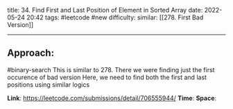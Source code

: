 title: 34. Find First and Last Position of Element in Sorted Array
date: 2022-05-24 20:42
tags: #leetcode #new
difficulty:
similar: [[278. First Bad Version]]

---
## Approach:
#binary-search 
This is similar to 278. 
There we were finding just the first occurence of bad version
Here, we need to find both the first and last positions using similar logics

**Link**: https://leetcode.com/submissions/detail/706555944/
**Time**:
**Space**: